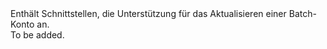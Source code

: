 <Namespace Name="Microsoft.Azure.Management.Batch.Fluent.BatchAccount.Update">
  <Docs>
    <summary>Enthält Schnittstellen, die Unterstützung für das Aktualisieren einer Batch-Konto an.</summary> 
    <remarks>To be added.</remarks>
  </Docs>
</Namespace>

